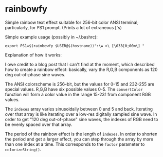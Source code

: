 # rainbowfy
Simple rainbow text effect suitable for 256-bit color ANSI terminal; particularly, for PS1 prompt. (Prints a lot of extraneous \['s)

Simple example usage (possibly in ~/.bashrc):

```
export PS1=$(rainbowfy $USER@$(hostname))":\w >\ [\033[0;00m\] "
```
 Explanation of how it works:
 
I owe credit to a blog post that I can't find at the moment, which described how to create a rainbow effect: basically, vary the R,G,B components as 120 deg out-of-phase sine waves.

The ANSI colorscheme is 256-bit, but the values for 0-15 and 232-255 are special values. R,G,B have six possible values 0-5. The `convertColor` function will form a color value in the range 15-231 from component RGB values.

The `indexes` array varies sinusoidally between 0 and 5 and back. Iterating over that array is like iterating over a low-res digitally sampled sine wave. In order to get "120 deg out-of-phase" sine waves, the indexes of RGB need to be evenly spaced over that array.

The period of the rainbow effect is the length of `indexes`. In order to shorten the period and get a larger effect, you can step through the array by more than one index at a time. This corresponds to the `factor` parameter to `colorizeString()`.
